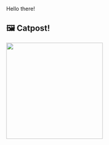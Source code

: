 Hello there!



## 🖼️ Catpost!

<sub>
    <img src="https://cdn2.thecatapi.com/images/b91CLen_z.jpg" height="256">
</sub>


